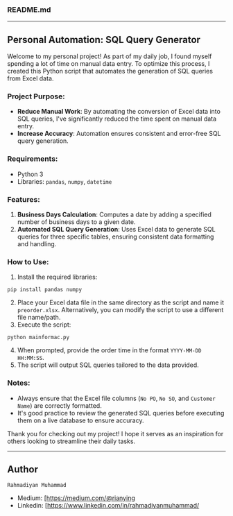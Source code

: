 ### README.md

---

## Personal Automation: SQL Query Generator

Welcome to my personal project! As part of my daily job, I found myself spending a lot of time on manual data entry. To optimize this process, I created this Python script that automates the generation of SQL queries from Excel data.

### Project Purpose:
- **Reduce Manual Work**: By automating the conversion of Excel data into SQL queries, I've significantly reduced the time spent on manual data entry.
- **Increase Accuracy**: Automation ensures consistent and error-free SQL query generation.

### Requirements:
- Python 3
- Libraries: `pandas`, `numpy`, `datetime`

### Features:
1. **Business Days Calculation**: Computes a date by adding a specified number of business days to a given date.
2. **Automated SQL Query Generation**: Uses Excel data to generate SQL queries for three specific tables, ensuring consistent data formatting and handling.

### How to Use:
1. Install the required libraries:
```
pip install pandas numpy
```
2. Place your Excel data file in the same directory as the script and name it `preorder.xlsx`. Alternatively, you can modify the script to use a different file name/path.
3. Execute the script:
```
python mainformac.py
```
4. When prompted, provide the order time in the format `YYYY-MM-DD HH:MM:SS`.
5. The script will output SQL queries tailored to the data provided.

### Notes:
- Always ensure that the Excel file columns (`No PO`, `No SO`, and `Customer Name`) are correctly formatted.
- It's good practice to review the generated SQL queries before executing them on a live database to ensure accuracy.

Thank you for checking out my project! I hope it serves as an inspiration for others looking to streamline their daily tasks.

---

## Author

`Rahmadiyan Muhammad`

- Medium: [https://medium.com/@rianying
- Linkedin: [https://www.linkedin.com/in/rahmadiyanmuhammad/
